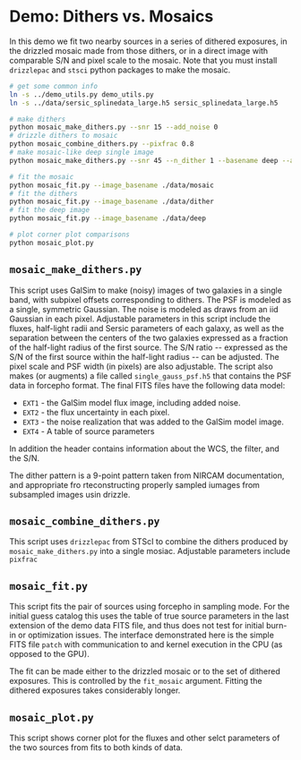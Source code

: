 # Demo: Dithers vs. Mosaics

In this demo we fit two nearby sources in a series of dithered exposures, in the
drizzled mosaic made from those dithers, or in a direct image with comparable
S/N and pixel scale to the mosaic.  Note that you must install `drizzlepac` and `stsci` python packages to make the mosaic.

```sh
# get some common info
ln -s ../demo_utils.py demo_utils.py
ln -s ../data/sersic_splinedata_large.h5 sersic_splinedata_large.h5

# make dithers
python mosaic_make_dithers.py --snr 15 --add_noise 0
# drizzle dithers to mosaic
python mosaic_combine_dithers.py --pixfrac 0.8
# make mosaic-like deep single image
python mosaic_make_dithers.py --snr 45 --n_dither 1 --basename deep --add_noise 0

# fit the mosaic
python mosaic_fit.py --image_basename ./data/mosaic
# fit the dithers
python mosaic_fit.py --image_basename ./data/dither
# fit the deep image
python mosaic_fit.py --image_basename ./data/deep

# plot corner plot comparisons
python mosaic_plot.py
```

## `mosaic_make_dithers.py`

This script uses GalSim to make (noisy) images of two galaxies in a single band,
with subpixel offsets corresponding to dithers. The PSF is modeled as a single,
symmetric Gaussian. The noise is modeled as draws from an iid Gaussian in each
pixel. Adjustable parameters in this script include the fluxes, half-light radii
and Sersic parameters of each galaxy, as well as the separation between the
centers of the two galaxies expressed as a fraction of the half-light radius of
the first source. The S/N ratio  -- expressed as the S/N of the first source
within the half-light radius -- can be adjusted. The pixel scale and PSF width
(in pixels) are also adjustable.  The script also makes (or augments) a file
called `single_gauss_psf.h5` that contains the PSF data in forcepho format.  The
final FITS files have the following data model:

* `EXT1` - the GalSim model flux image, including added noise.
* `EXT2` - the flux uncertainty in each pixel.
* `EXT3` - the noise realization that was added to the GalSim model image.
* `EXT4` - A table of source parameters

In addition the header contains information about the WCS, the filter, and the S/N.

The dither pattern is a 9-point pattern taken from NIRCAM documentation, and
appropriate fro rteconstructing properly sampled iumages from subsampled images
usin drizzle.

## `mosaic_combine_dithers.py`

This script uses `drizzlepac` from STScI to combine the dithers produced by
`mosaic_make_dithers.py` into a single mosiac.  Adjustable parameters include `pixfrac`

## `mosaic_fit.py`

This script fits the pair of sources using forcepho in sampling mode. For the
initial guess catalog this uses the table of true source parameters in the last
extension of the demo data FITS file, and thus does not test for initial burn-in
or optimization issues.  The interface demonstrated here is the simple FITS file
`patch` with communication to and kernel execution in the CPU (as opposed to the
GPU).

The fit can be made either to the drizzled mosaic or to the set of dithered
exposures. This is controlled by the `fit_mosaic` argument.  Fitting the
dithered exposures takes considerably longer.

## `mosaic_plot.py`

This script shows corner plot for the fluxes and other selct parameters of the
two sources from fits to both kinds of data.

